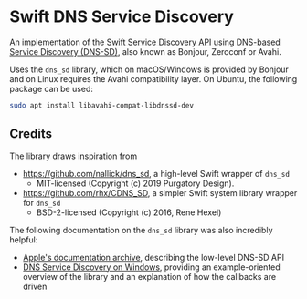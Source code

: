 # Swift DNS Service Discovery

An implementation of the [Swift Service Discovery API](https://github.com/apple/swift-service-discovery) using [DNS-based Service Discovery (DNS-SD)](https://en.wikipedia.org/wiki/Zero-configuration_networking#DNS-SD), also known as Bonjour, Zeroconf or Avahi.

Uses the `dns_sd` library, which on macOS/Windows is provided by Bonjour and on Linux requires the Avahi compatibility layer. On Ubuntu, the following package can be used:

```sh
sudo apt install libavahi-compat-libdnssd-dev
```

## Credits

The library draws inspiration from

- https://github.com/nallick/dns_sd, a high-level Swift wrapper of `dns_sd`
    - MIT-licensed (Copyright (c) 2019 Purgatory Design).
- https://github.com/rhx/CDNS_SD, a simpler Swift system library wrapper for `dns_sd`
    - BSD-2-licensed (Copyright (c) 2016, Rene Hexel)

The following documentation on the `dns_sd` library was also incredibly helpful:

- [Apple's documentation archive](https://developer.apple.com/library/archive/documentation/Networking/Conceptual/dns_discovery_api/Articles/browse.html#//apple_ref/doc/uid/TP40002486-SW1), describing the low-level DNS-SD API
- [DNS Service Discovery on Windows](https://marknelson.us/posts/2011/10/25/dns-service-discovery-on-windows.html), providing an example-oriented overview of the library and an explanation of how the callbacks are driven
